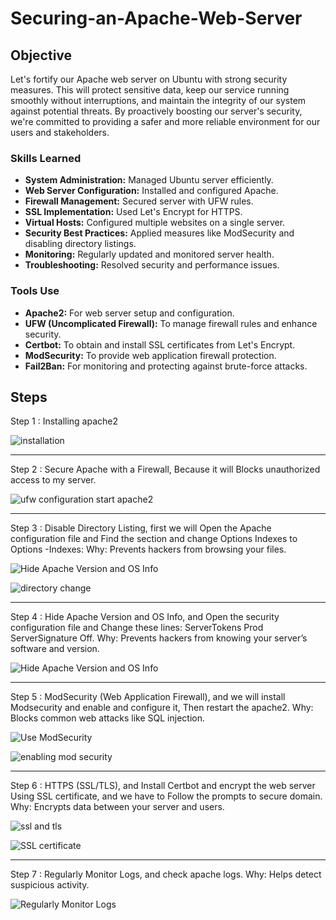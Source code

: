 # Securing-an-Apache-Web-Server

## Objective

Let's fortify our Apache web server on Ubuntu with strong security measures. This will protect sensitive data, keep our service running smoothly without interruptions, and maintain the integrity of our system against potential threats. By proactively boosting our server's security, we're committed to providing a safer and more reliable environment for our users and stakeholders.

### Skills Learned

- **System Administration:** Managed Ubuntu server efficiently.
- **Web Server Configuration:** Installed and configured Apache.
- **Firewall Management:** Secured server with UFW rules.
- **SSL Implementation:** Used Let's Encrypt for HTTPS.
- **Virtual Hosts:** Configured multiple websites on a single server.
- **Security Best Practices:** Applied measures like ModSecurity and disabling directory listings.
- **Monitoring:** Regularly updated and monitored server health.
- **Troubleshooting:** Resolved security and performance issues.

### Tools Use

- **Apache2:** For web server setup and configuration.
- **UFW (Uncomplicated Firewall):** To manage firewall rules and enhance security.
- **Certbot:** To obtain and install SSL certificates from Let's Encrypt.
- **ModSecurity:** To provide web application firewall protection.
- **Fail2Ban:** For monitoring and protecting against brute-force attacks.

## Steps

Step 1 : Installing apache2 

![installation](https://github.com/user-attachments/assets/94988259-0461-44de-b7ad-c5a0027821a9)

<hr>

Step 2 :  Secure Apache with a Firewall, Because it will Blocks unauthorized access to my server.

![ufw configuration   start apache2](https://github.com/user-attachments/assets/2917daef-2796-48d2-a045-b58855549541)

<hr>

Step 3 : Disable Directory Listing, first we will Open the Apache configuration file and Find the <Directory> section and change Options Indexes to Options -Indexes:
Why: Prevents hackers from browsing your files.

![Hide Apache Version and OS Info](https://github.com/user-attachments/assets/1a280ae3-0b2a-427c-914b-10ccae359e97)

![directory change](https://github.com/user-attachments/assets/d933fda5-75af-4d3b-8a94-f261f1d9d49c)

<hr>

Step 4 : Hide Apache Version and OS Info, and Open the security configuration file and Change these lines: ServerTokens Prod
ServerSignature Off.
Why: Prevents hackers from knowing your server’s software and version.

![Hide Apache Version and OS Info](https://github.com/user-attachments/assets/528d9f5b-d1ea-4a3a-9189-ab67d5dc4e64)

<hr>

Step 5 : ModSecurity (Web Application Firewall), and we will install Modsecurity and enable and configure it, Then restart the apache2.
Why: Blocks common web attacks like SQL injection.

![Use ModSecurity](https://github.com/user-attachments/assets/09c18b51-eb04-499a-89ca-ebd305399e15)

![enabling mod security](https://github.com/user-attachments/assets/995e4cfb-2f2f-46c4-b540-c1976a7d6146)

<hr>

Step 6 :  HTTPS (SSL/TLS), and Install Certbot and encrypt the web server Using SSL certificate, and we have to Follow the prompts to secure domain.
Why: Encrypts data between your server and users.

![ssl and tls](https://github.com/user-attachments/assets/13b1e126-de4e-4b01-a479-aff070c990ae)

![SSL certificate](https://github.com/user-attachments/assets/b73e68be-f472-4355-add9-94287cf3cec7)

<hr>

Step 7 : Regularly Monitor Logs, and check apache logs. 
Why: Helps detect suspicious activity.

![Regularly Monitor Logs](https://github.com/user-attachments/assets/4c81996a-fb68-479a-bdff-ec3ce9fd0881)













